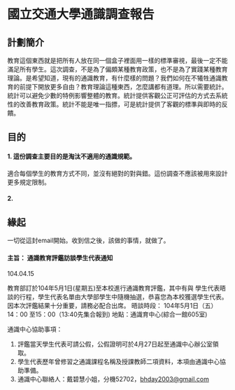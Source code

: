 # 國立交通大學通識調查報告

## 計劃簡介

教育這個東西就是把所有人放在同一個盒子裡面用一樣的標準審視，最後一定不能滿足所有學生。這次調查，不是為了偏頗某種教育政策，也不是為了實踐某種教育理論。是希望知道，現有的通識教育，有什麼樣的問題？我們如何在不犧牲通識教育的前提下開放更多自由？教育理論這種東西，怎麼講都有道理。所以需要統計。統計可以避免少數的特例影響整體的教育。統計提供客觀公正可評估的方式去系統性的改善教育政策。統計不能是唯一指摽，可是統計提供了客觀的標準與即時的反饋。

## 目的
#### 1. 這份調查主要目的是淘汰不適用的通識規範。
適合每個學生的教育方式不同，並沒有絕對的對與錯。這份調查不應該被用來設計更多規定限制。
#### 2. 

## 緣起

一切從這封email開始。收到信之後，該做的事情，就做了。

#### 主旨：  通識教育評鑑訪談學生代表通知
104.04.15

教育部訂於104年5月1日(星期五)至本校進行通識教育評鑑，其中有與
學生代表晤談的行程，學生代表名單由大學部學生中隨機抽選，恭喜您為本校獲選學生代表。因本次評鑑結果十分重要，請務必配合出席。
晤談時段：
104年5月1日（五）14：00 至15：00（13:40先集合報到)
地點：通識育中心(綜合一館605室)
 
通識中心協助事項：
1.  評鑑當天學生代表可請公假，公假證明可於4月27日起至通識中心辦公室領取。
2.  學生代表歷年曾修習之通識課程名稱及授課教師二項資料，本項由通識中心協助準備。
3.  通識中心聯絡人：戴碧慧小姐，分機52702，bhday2003@gmail.com